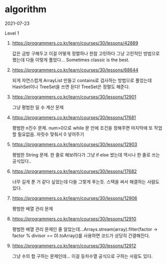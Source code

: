 # algorithm

2021-07-23

Level 1

1. https://programmers.co.kr/learn/courses/30/lessons/42889

    값은 금방 구해두고 이걸 어떻게 정렬하나 한참 고민하다 그냥 고전적인 방법으로 했는데 다들 이렇게 풀었다... Sometimes classic is the best.
   
2. https://programmers.co.kr/learn/courses/30/lessons/68644

   되게 자연스럽게 ArrayList 만들고 contains로 검사하는 방법으로 풀었는데 HashSet이나 TreeSet을 쓰면 된다! TreeSet은 정렬도 해준다.

3. https://programmers.co.kr/learn/courses/30/lessons/12901

   그냥 평범한 일 수 계산 문제

4. https://programmers.co.kr/learn/courses/30/lessons/17681

   평범한 n진수 문제. num>0으로 while 문 안에 조건을 정해주면 마지막에 또 작업할 필요없음. 자릿수 맞춰서 0 넣어주기

5. https://programmers.co.kr/learn/courses/30/lessons/12903

   평범한 String 문제. 한 줄로 해보려다가 그냥 if else 썼는데 역시나 한 줄로 쓰는 공식있다..

6. https://programmers.co.kr/learn/courses/30/lessons/17682

   너무 길게 푼 거 같다 싶었는데 다들 그렇게 푸는듯. 스택을 써서 해결하는 사람도 있다.

7. https://programmers.co.kr/learn/courses/30/lessons/12906

   평범한 배열 관리 문제

8. https://programmers.co.kr/learn/courses/30/lessons/12910

   평범한 배열 관리 문제인 줄 알았는데...Arrays.stream(array).filter(factor -> factor % divisor == 0).toArray()를 사용하면 코드가 상당히 간결해진다.

9. https://programmers.co.kr/learn/courses/30/lessons/12912

   그냥 수의 합 구하는 문제인데... 이걸 등차수열 공식으로 구하는 사람도 있다.